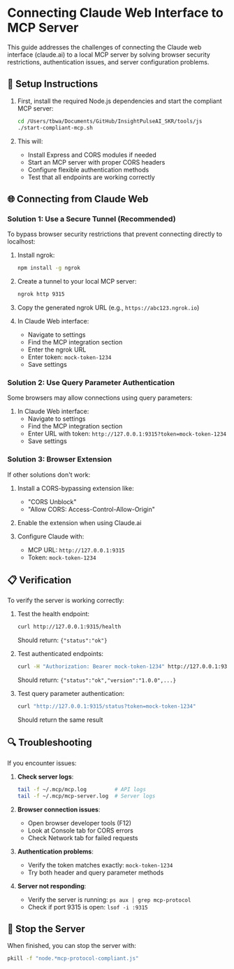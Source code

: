 # Connecting Claude Web Interface to MCP Server

This guide addresses the challenges of connecting the Claude web interface (claude.ai) to a local MCP server by solving browser security restrictions, authentication issues, and server configuration problems.

## 🔧 Setup Instructions

1. First, install the required Node.js dependencies and start the compliant MCP server:

   ```bash
   cd /Users/tbwa/Documents/GitHub/InsightPulseAI_SKR/tools/js
   ./start-compliant-mcp.sh
   ```

2. This will:
   - Install Express and CORS modules if needed
   - Start an MCP server with proper CORS headers
   - Configure flexible authentication methods
   - Test that all endpoints are working correctly

## 🌐 Connecting from Claude Web

### Solution 1: Use a Secure Tunnel (Recommended)

To bypass browser security restrictions that prevent connecting directly to localhost:

1. Install ngrok:
   ```bash
   npm install -g ngrok
   ```

2. Create a tunnel to your local MCP server:
   ```bash
   ngrok http 9315
   ```

3. Copy the generated ngrok URL (e.g., `https://abc123.ngrok.io`)

4. In Claude Web interface:
   - Navigate to settings
   - Find the MCP integration section
   - Enter the ngrok URL
   - Enter token: `mock-token-1234`
   - Save settings

### Solution 2: Use Query Parameter Authentication

Some browsers may allow connections using query parameters:

1. In Claude Web interface:
   - Navigate to settings
   - Find the MCP integration section
   - Enter URL with token: `http://127.0.0.1:9315?token=mock-token-1234`
   - Save settings

### Solution 3: Browser Extension

If other solutions don't work:

1. Install a CORS-bypassing extension like:
   - "CORS Unblock"
   - "Allow CORS: Access-Control-Allow-Origin"

2. Enable the extension when using Claude.ai

3. Configure Claude with:
   - MCP URL: `http://127.0.0.1:9315`
   - Token: `mock-token-1234`

## 📋 Verification

To verify the server is working correctly:

1. Test the health endpoint:
   ```bash
   curl http://127.0.0.1:9315/health
   ```
   
   Should return: `{"status":"ok"}`

2. Test authenticated endpoints:
   ```bash
   curl -H "Authorization: Bearer mock-token-1234" http://127.0.0.1:9315/status
   ```
   
   Should return: `{"status":"ok","version":"1.0.0",...}`

3. Test query parameter authentication:
   ```bash
   curl "http://127.0.0.1:9315/status?token=mock-token-1234"
   ```
   
   Should return the same result

## 🔍 Troubleshooting

If you encounter issues:

1. **Check server logs**:
   ```bash
   tail -f ~/.mcp/mcp.log         # API logs
   tail -f ~/.mcp/mcp-server.log  # Server logs
   ```

2. **Browser connection issues**:
   - Open browser developer tools (F12)
   - Look at Console tab for CORS errors
   - Check Network tab for failed requests

3. **Authentication problems**:
   - Verify the token matches exactly: `mock-token-1234`
   - Try both header and query parameter methods

4. **Server not responding**:
   - Verify the server is running: `ps aux | grep mcp-protocol`
   - Check if port 9315 is open: `lsof -i :9315`

## 🛑 Stop the Server

When finished, you can stop the server with:

```bash
pkill -f "node.*mcp-protocol-compliant.js"
```